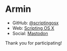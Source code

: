 # Armin

- GitHub: [@scriptingosx](https://github.com/scriptingosx)
- Web: [Scripting OS X](https://scriptingosx.com)
- Social: [Mastodon](https://mastondon.social/@scriptingosx)

Thank you for participating!
